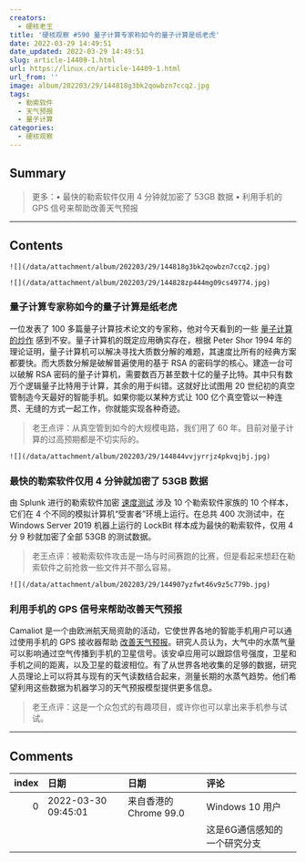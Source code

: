 ```yaml
---
creators:
  - 硬核老王
title: '硬核观察 #590 量子计算专家称如今的量子计算是纸老虎'
date: 2022-03-29 14:49:51
date_updated: 2022-03-29 14:49:51
slug: article-14409-1.html
url: https://linux.cn/article-14409-1.html
url_from: ''
image: album/202203/29/144818g3bk2qowbzn7ccq2.jpg
tags:
  - 勒索软件
  - 天气预报
  - 量子计算
categories:
  - 硬核观察
---
```


## Summary

> 更多：• 最快的勒索软件仅用 4 分钟就加密了 53GB 数据 • 利用手机的 GPS 信号来帮助改善天气预报

***

<!-- more -->

## Contents

`![](/data/attachment/album/202203/29/144818g3bk2qowbzn7ccq2.jpg)`

`![](/data/attachment/album/202203/29/144828zp444mg09cs49774.jpg)`

### 量子计算专家称如今的量子计算是纸老虎

一位发表了 100 多篇量子计算技术论文的专家称，他对今天看到的一些 [量子计算的炒作](https://www.technologyreview.com/2022/03/28/1048355/quantum-computing-has-a-hype-problem/) 感到不安。量子计算机的既定应用确实存在，根据 Peter Shor 1994 年的理论证明，量子计算机可以解决寻找大质数分解的难题，其速度比所有的经典方案都要快。而大质数分解是破解普遍使用的基于 RSA 的密码学的核心。建造一台可以破解 RSA 密码的量子计算机，需要数百万甚至数十亿的量子比特。其中只有数万个逻辑量子比特用于计算，其余的用于纠错。这就好比试图用 20 世纪初的真空管制造今天最好的智能手机。如果你能以某种方式让 100 亿个真空管以一种连贯、无缝的方式一起工作，你就能实现各种奇迹。

> 
> 老王点评：从真空管到如今的大规模电路，我们用了 60 年。目前对量子计算的过高预期都是不切实际的。
> 
> 
> 

`![](/data/attachment/album/202203/29/144844vvjyrrjz4pkvqjbj.jpg)`

### 最快的勒索软件仅用 4 分钟就加密了 53GB 数据

由 Splunk 进行的勒索软件加密 [速度测试](https://www.techspot.com/news/93944-fastest-ransomware-found-encrypt-53gb-data-over-four.html) 涉及 10 个勒索软件家族的 10 个样本，它们在 4 个不同的模拟计算机“受害者”环境上运行。在总共 400 次测试中，在 Windows Server 2019 机器上运行的 LockBit 样本成为最快的勒索软件，仅用 4 分 9 秒就加密了全部 53GB 的测试数据。

> 
> 老王点评：被勒索软件攻击是一场与时间赛跑的比赛，但是看起来想赶在勒索软件之前抢救一些文件并不那么容易。
> 
> 
> 

`![](/data/attachment/album/202203/29/144907yzfwt46v9z5c779b.jpg)`

### 利用手机的 GPS 信号来帮助改善天气预报

Camaliot 是一个由欧洲航天局资助的活动，它使世界各地的智能手机用户可以通过使用手机的 GPS 接收器帮助 [改善天气预报](https://www.theverge.com/2022/3/26/22992890/camaliot-storm-forecast-gps-satellite-tracking-citizen-science)。研究人员认为，大气中的水蒸气量可以影响通过空气传播到手机的卫星信号。该安卓应用可以跟踪信号强度，卫星和手机之间的距离，以及卫星的载波相位。有了从世界各地收集的足够的数据，研究人员理论上可以将其与现有的天气读数结合起来，测量长期的水蒸气趋势。他们希望利用这些数据为机器学习的天气预报模型提供更多信息。

> 
> 老王点评：这是一个众包式的有趣项目，或许你也可以拿出来手机参与试试。
> 
> 
>

***

## Comments

|   index | 日期                | 日期                                   | 评论                                                         |
|--------:|:--------------------|:---------------------------------------|:-------------------------------------------------------------|
|       0 | 2022-03-30 09:45:01 | 来自香港的 Chrome 99.0|Windows 10 用户 | 《利用手机的 GPS 信号来帮助改善天气预报》<br /> |
|         |                     |                                        | 这是6G通信感知的一个研究分支                                 |
